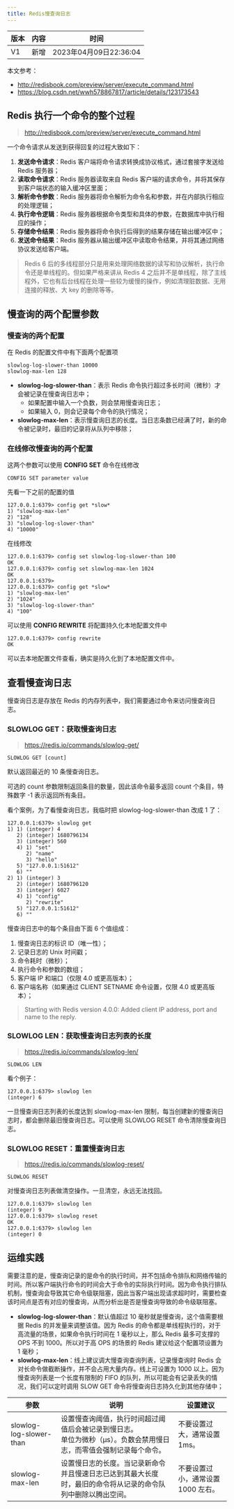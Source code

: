 ```yaml
---
title: Redis慢查询日志
---
```


| 版本 | 内容 | 时间                   |
| ---- | ---- | ---------------------- |
| V1   | 新增 | 2023年04月09日22:36:04 |

本文参考：

- http://redisbook.com/preview/server/execute_command.html
- https://blog.csdn.net/wwh578867817/article/details/123173543

## Redis 执行一个命令的整个过程

> http://redisbook.com/preview/server/execute_command.html

一个命令请求从发送到获得回复的过程大致如下：

1. **发送命令请求**：Redis 客户端将命令请求转换成协议格式，通过套接字发送给 Redis 服务器；
2. **读取命令请求**：Redis 服务器读取来自 Redis 客户端的请求命令，并将其保存到客户端状态的输入缓冲区里面；
3. **解析命令参数**：Redis 服务器将命令解析为命令名和参数，并在内部执行相应的处理逻辑；
4. **执行命令逻辑**：Redis 服务器根据命令类型和具体的参数，在数据库中执行相应的操作；
5. **存储命令结果**：Redis 服务器将命令执行后得到的结果存储在输出缓冲区中；
6. **发送命令结果**：Redis 服务器从输出缓冲区中读取命令结果，并将其通过网络协议发送给客户端。

> Redis 6 后的多线程部分只是用来处理网络数据的读写和协议解析，执行命令还是单线程的。但如果严格来讲从 Redis 4 之后并不是单线程，除了主线程外，它也有后台线程在处理一些较为缓慢的操作，例如清理脏数据、无用连接的释放、大 key 的删除等等。

## 慢查询的两个配置参数

### 慢查询的两个配置

在 Redis 的配置文件中有下面两个配置项

```
slowlog-log-slower-than 10000
slowlog-max-len 128
```

- **slowlog-log-slower-than**：表示 Redis 命令执行超过多长时间（微秒）才会被记录在慢查询日志中；
  - 如果配置中输入一个负数，则会禁用慢查询日志；
  - 如果输入 0，则会记录每个命令的执行情况；
- **slowlog-max-len**：表示慢查询日志的长度。当日志条数已经满了时，新的命令被记录时，最旧的记录将从队列中移除；

### 在线修改慢查询的两个配置

这两个参数可以使用 **CONFIG SET** 命令在线修改

```
CONFIG SET parameter value
```



先看一下之前的配置的值

```
127.0.0.1:6379> config get *slow*
1) "slowlog-max-len"
2) "128"
3) "slowlog-log-slower-than"
4) "10000"
```

在线修改

```
127.0.0.1:6379> config set slowlog-log-slower-than 100
OK
127.0.0.1:6379> config set slowlog-max-len 1024
OK
127.0.0.1:6379>
127.0.0.1:6379> config get *slow*
1) "slowlog-max-len"
2) "1024"
3) "slowlog-log-slower-than"
4) "100"
```

可以使用 **CONFIG REWRITE** 将配置持久化本地配置文件中

```
127.0.0.1:6379> config rewrite
OK
```

可以去本地配置文件查看，确实是持久化到了本地配置文件中。

## 查看慢查询日志

慢查询日志是存放在 Redis 的内存列表中，我们需要通过命令来访问慢查询日志。

### SLOWLOG GET：获取慢查询日志

> https://redis.io/commands/slowlog-get/

```
SLOWLOG GET [count]
```

默认返回最近的 10 条慢查询日志。

可选的 count 参数限制返回条目的数量，因此该命令最多返回 count 个条目，特殊数字 -1 表示返回所有条目。

看个案例，为了看慢查询日志，我临时把 slowlog-log-slower-than 改成 1 了：

```
127.0.0.1:6379> slowlog get
1) 1) (integer) 4
   2) (integer) 1680796134
   3) (integer) 560
   4) 1) "set"
      2) "name"
      3) "hello"
   5) "127.0.0.1:51612"
   6) ""
2) 1) (integer) 3
   2) (integer) 1680796120
   3) (integer) 6027
   4) 1) "config"
      2) "rewrite"
   5) "127.0.0.1:51612"
   6) ""
```

慢查询日志中的每个条目由下面 6 个值组成：

1. 慢查询日志的标识 ID（唯一性）；
2. 记录日志的 Unix 时间戳；
3. 命令耗时（微秒）；
4. 执行命令和参数的数组；
5. 客户端 IP 和端口（仅限 4.0 或更高版本）；
6. 客户端名称（如果通过 CLIENT SETNAME 命令设置，仅限 4.0 或更高版本）；

> Starting with Redis version 4.0.0: Added client IP address, port and name to the reply.

### SLOWLOG LEN：获取慢查询日志列表的长度

> https://redis.io/commands/slowlog-len/

```
SLOWLOG LEN
```

看个例子：

```
127.0.0.1:6379> slowlog len
(integer) 6
```

一旦慢查询日志列表的长度达到 slowlog-max-len 限制，每当创建新的慢查询日志时，都会删除最旧慢查询日志。可以使用 SLOWLOG RESET 命令清除慢查询日志。

### SLOWLOG RESET：重置慢查询日志

> https://redis.io/commands/slowlog-reset/

```
SLOWLOG RESET
```

对慢查询日志列表做清空操作。一旦清空，永远无法找回。

```
127.0.0.1:6379> slowlog len
(integer) 9
127.0.0.1:6379> slowlog reset
OK
127.0.0.1:6379> slowlog len
(integer) 0
```

## 运维实践

需要注意的是，慢查询记录的是命令的执行时间，并不包括命令排队和网络传输的时间。所以客户端执行命令的时间会大于命令的实际执行时间。因为命令执行排队机制，慢查询会导致其它命令级联阻塞，因此当客户端出现请求超时时，需要检查该时间点是否有对应的慢查询，从而分析出是否是慢查询导致的命令级联阻塞。

- **slowlog-log-slower-than**：默认值超过 10 毫秒就是慢查询，这个值需要根据 Redis 的并发量来调整该值。因为 Redis 的命令都是单线程执行的，对于高流量的场景，如果命令执行时间在 1 毫秒以上，那么 Redis 最多可支撑的 OPS 不到 1000。所以对于高 OPS 的场景的 Redis 建议给这个配置项设置为 1 毫秒；
- **slowlog-max-len**：线上建议调大慢查询查询列表，记录慢查询时 Redis 会对长命令做截断操作，并不会占用大量内存。线上可设置为 1000 以上。因为慢查询列表是一个长度有限制的 FIFO 的队列，所以可能会有记录丢失的情况，我们可以定时调用 SLOW GET 命令将慢查询日志持久化到其他存储中；

| 参数                    | 说明                                                         | 设置建议                           |
| ----------------------- | ------------------------------------------------------------ | ---------------------------------- |
| slowlog-log-slower-than | 设置慢查询阈值，执行时间超过阈值后会被记录到慢日志。<br />单位为微秒（μs）。负数会禁用慢日志，而零值会强制记录每个命令。 | 不要设置过大，通常设置 1ms。       |
| slowlog-max-len         | 设置慢日志的长度。当记录新命令并且慢速日志已达到其最大长度时，最旧的命令将从记录的命令队列中删除以腾出空间。 | 不要设置过小，通常设置 1000 左右。 |
